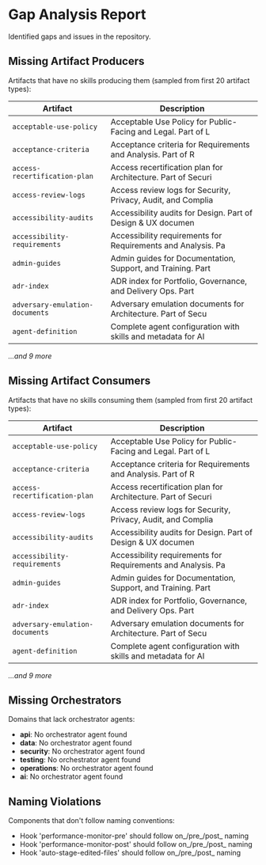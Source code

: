 # Gap Analysis Report

Identified gaps and issues in the repository.

## Missing Artifact Producers

Artifacts that have no skills producing them (sampled from first 20 artifact types):

| Artifact | Description |
|----------|-------------|
| `acceptable-use-policy` | Acceptable Use Policy for Public-Facing and Legal. Part of L |
| `acceptance-criteria` | Acceptance criteria for Requirements and Analysis. Part of R |
| `access-recertification-plan` | Access recertification plan for Architecture. Part of Securi |
| `access-review-logs` | Access review logs for Security, Privacy, Audit, and Complia |
| `accessibility-audits` | Accessibility audits for Design. Part of Design & UX documen |
| `accessibility-requirements` | Accessibility requirements for Requirements and Analysis. Pa |
| `admin-guides` | Admin guides for Documentation, Support, and Training. Part  |
| `adr-index` | ADR index for Portfolio, Governance, and Delivery Ops. Part  |
| `adversary-emulation-documents` | Adversary emulation documents for Architecture. Part of Secu |
| `agent-definition` | Complete agent configuration with skills and metadata for AI |

*...and 9 more*

## Missing Artifact Consumers

Artifacts that have no skills consuming them (sampled from first 20 artifact types):

| Artifact | Description |
|----------|-------------|
| `acceptable-use-policy` | Acceptable Use Policy for Public-Facing and Legal. Part of L |
| `acceptance-criteria` | Acceptance criteria for Requirements and Analysis. Part of R |
| `access-recertification-plan` | Access recertification plan for Architecture. Part of Securi |
| `access-review-logs` | Access review logs for Security, Privacy, Audit, and Complia |
| `accessibility-audits` | Accessibility audits for Design. Part of Design & UX documen |
| `accessibility-requirements` | Accessibility requirements for Requirements and Analysis. Pa |
| `admin-guides` | Admin guides for Documentation, Support, and Training. Part  |
| `adr-index` | ADR index for Portfolio, Governance, and Delivery Ops. Part  |
| `adversary-emulation-documents` | Adversary emulation documents for Architecture. Part of Secu |
| `agent-definition` | Complete agent configuration with skills and metadata for AI |

*...and 9 more*

## Missing Orchestrators

Domains that lack orchestrator agents:

- **api**: No orchestrator agent found
- **data**: No orchestrator agent found
- **security**: No orchestrator agent found
- **testing**: No orchestrator agent found
- **operations**: No orchestrator agent found
- **ai**: No orchestrator agent found

## Naming Violations

Components that don't follow naming conventions:

- Hook 'performance-monitor-pre' should follow on_/pre_/post_ naming
- Hook 'performance-monitor-post' should follow on_/pre_/post_ naming
- Hook 'auto-stage-edited-files' should follow on_/pre_/post_ naming
